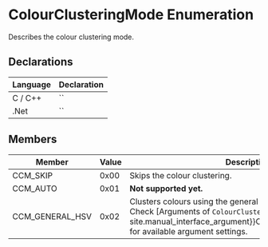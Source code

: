# ColourClusteringMode Enumeration
Describes the colour clustering mode.


## Declarations
   
| Language | Declaration |
| -------- | ----------- |
| C / C++ | `` |
| .Net | `` |


## Members
   
| Member | Value | Description |
| ------ | ----- | ----------- |
| CCM_SKIP  | 0x00 | Skips the colour clustering. |
| CCM_AUTO  | 0x01 | **Not supported yet.** |
| CCM_GENERAL_HSV  | 0x02 | Clusters colours using the general algorithm based on HSV. Check [Arguments of `ColourClusteringModes`]({{ site.manual_interface_argument}}ColourClusteringModes.html) for available argument settings. |

